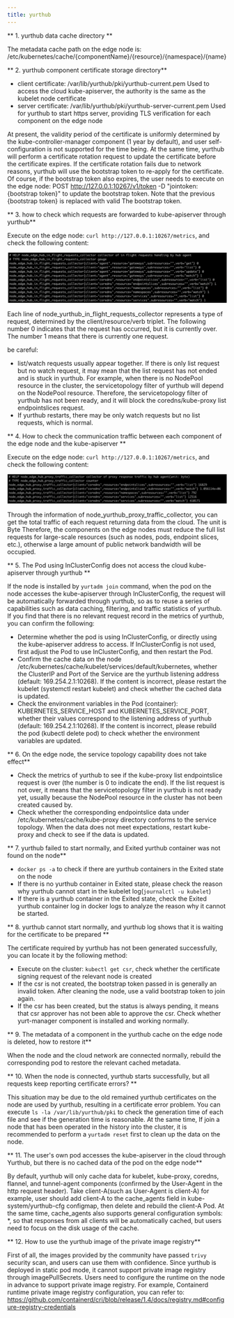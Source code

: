```yaml
---
title: yurthub
---
```


** 1. yurthub data cache directory **

The metadata cache path on the edge node is: /etc/kubernetes/cache/{componentName}/{resource}/{namespace}/{name}

** 2. yurthub component certificate storage directory**

- client certificate: /var/lib/yurthub/pki/yurthub-current.pem
  Used to access the cloud kube-apiserver, the authority is the same as the kubelet node certificate
- server certificate: /var/lib/yurthub/pki/yurthub-server-current.pem
  Used for yurthub to start https server, providing TLS verification for each component on the edge node

At present, the validity period of the certificate is uniformly determined by the kube-controller-manager component (1 year by default), and user self-configuration is not supported for the time being.
At the same time, yurthub will perform a certificate rotation request to update the certificate before the certificate expires. If the certificate rotation fails due to network reasons, yurthub will use the bootstrap token to re-apply for the certificate.
Of course, if the bootstrap token also expires, the user needs to execute on the edge node: POST http://127.0.0.1:10267/v1/token -D "jointoken:
{bootstrap token}" to update the bootstrap token. Note that the previous {bootstrap token} is replaced with valid The bootstrap token.

** 3. how to check which requests are forwarded to kube-apiserver through yurthub**

Execute on the edge node: `curl http://127.0.0.1:10267/metrics`, and check the following content:

![img](../../../static/img/docs/faq/flight-requests-in-yurthub.png)

Each line of node_yurthub_in_flight_requests_collector represents a type of request, determined by the client/resource/verb triplet. The following number 0 indicates that the request has occurred, but it is currently over. The number 1 means that there is currently one request.

be careful:
- list/watch requests usually appear together. If there is only list request but no watch request, it may mean that the list request has not ended and is stuck in yurthub. For example, when there is no NodePool resource in the cluster, the servicetopology filter of yurthub will depend on the NodePool resource. Therefore, the servicetopology filter of yurthub has not been ready, and it will block the coredns/kube-proxy list endpointslices request.
- If yurthub restarts, there may be only watch requests but no list requests, which is normal.

** 4. How to check the communication traffic between each component of the edge node and the kube-apiserver **

Execute on the edge node: `curl http://127.0.0.1:10267/metrics`, and check the following content:

![img](../../../static/img/docs/faq/response-traffic-in-yurthub.png)

Through the information of node_yurthub_proxy_traffic_collector, you can get the total traffic of each request returning data from the cloud. The unit is Byte
Therefore, the components on the edge nodes must reduce the full list requests for large-scale resources (such as nodes, pods, endpoint slices, etc.), otherwise a large amount of public network bandwidth will be occupied.

** 5. The Pod using InClusterConfig does not access the cloud kube-apiserver through yurthub **

If the node is installed by `yurtadm join` command, when the pod on the node accesses the kube-apiserver through InClusterConfig, the request will be automatically forwarded through yurthub, so as to reuse a series of capabilities such as data caching, filtering, and traffic statistics of yurthub. If you find that there is no relevant request record in the metrics of yurthub, you can confirm the following:
- Determine whether the pod is using InClusterConfig, or directly using the kube-apiserver address to access. If InClusterConfig is not used, first adjust the Pod to use InClusterConfig, and then restart the Pod.
- Confirm the cache data on the node /etc/kubernetes/cache/kubelet/services/default/kubernetes, whether the ClusterIP and Port of the Service are the yurthub listening address (default: 169.254.2.1:10268). If the content is incorrect, please restart the kubelet (systemctl restart kubelet) and check whether the cached data is updated.
- Check the environment variables in the Pod (container): KUBERNETES_SERVICE_HOST and KUBERNETES_SERVICE_PORT, whether their values correspond to the listening address of yurthub (default: 169.254.2.1:10268). If the content is incorrect, please rebuild the pod (kubectl delete pod) to check whether the environment variables are updated.

** 6. On the edge node, the service topology capability does not take effect**

- Check the metrics of yurthub to see if the kube-proxy list endpointslice request is over (the number is 0 to indicate the end). If the list request is not over, it means that the servicetopology filter in yurthub is not ready yet, usually because the NodePool resource in the cluster has not been created caused by.
- Check whether the corresponding endpointslice data under /etc/kubernetes/cache/kube-proxy directory conforms to the service topology. When the data does not meet expectations, restart kube-proxy and check to see if the data is updated.

** 7. yurthub failed to start normally, and Exited yurthub container was not found on the node**

- `docker ps -a` to check if there are yurthub containers in the Exited state on the node
- If there is no yurthub container in Exited state, please check the reason why yurthub cannot start in the kubelet log(`journalctl -u kubelet`)
- If there is a yurthub container in the Exited state, check the Exited yurthub container log in docker logs to analyze the reason why it cannot be started.

** 8. yurthub cannot start normally, and yurthub log shows that it is waiting for the certificate to be prepared **

The certificate required by yurthub has not been generated successfully, you can locate it by the following method:
- Execute on the cluster: `kubectl get csr`, check whether the certificate signing request of the relevant node is created
- If the csr is not created, the bootstrap token passed in is generally an invalid token. After cleaning the node, use a valid bootstrap token to join again.
- If the csr has been created, but the status is always pending, it means that csr approver has not been able to approve the csr. Check whether yurt-manager component is installed and working normally.

** 9. The metadata of a component in the yurthub cache on the edge node is deleted, how to restore it**

When the node and the cloud network are connected normally, rebuild the corresponding pod to restore the relevant cached metadata.

** 10. When the node is connected, yurthub starts successfully, but all requests keep reporting certificate errors? **

This situation may be due to the old remained yurthub certificates on the node are used by yurthub, resulting in a certificate error problem. You can execute `ls -la /var/lib/yurthub/pki` to check the generation time of each file and see if the generation time is reasonable.
At the same time, If join a node that has been operated in the history into the cluster, it is recommended to perform a `yurtadm reset` first to clean up the data on the node.

** 11. The user's own pod accesses the kube-apiserver in the cloud through Yurthub, but there is no cached data of the pod on the edge node**

By default, yurthub will only cache data for kubelet, kube-proxy, coredns, flannel, and tunnel-agent components (confirmed by the User-Agent in the http request header). Take client-A(such as User-Agent is client-A) for example, user should add client-A to the cache_agents field in kube-system/yurthub-cfg configmap, then delete and rebuild the client-A Pod.
At the same time, cache_agents also supports general configuration symbols: *, so that responses from all clients will be automatically cached, but users need to focus on the disk usage of the cache.

** 12. How to use the yurthub image of the private image registry**

First of all, the images provided by the community have passed `trivy` security scan, and users can use them with confidence. Since yurthub is deployed in static pod mode, it cannot support private image registry through imagePullSecrets.
Users need to configure the runtime on the node in advance to support private image registry. For example, Containerd runtime private image registry configuration, you can refer to: https://github.com/containerd/cri/blob/release/1.4/docs/registry.md#configure-registry-credentials